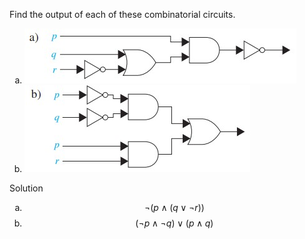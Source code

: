 Find the output of each of these combinatorial circuits.

1. ![](1.2.45.a.jpg)
2. ![](1.2.45.b.jpg)

Solution

1. $$\neg (p \wedge (q \vee \neg r))$$
1. $$(\neg p \wedge \neg q) \vee (p \wedge q)$$

<style type="text/css">
    ol { list-style-type: lower-alpha; }
</style>